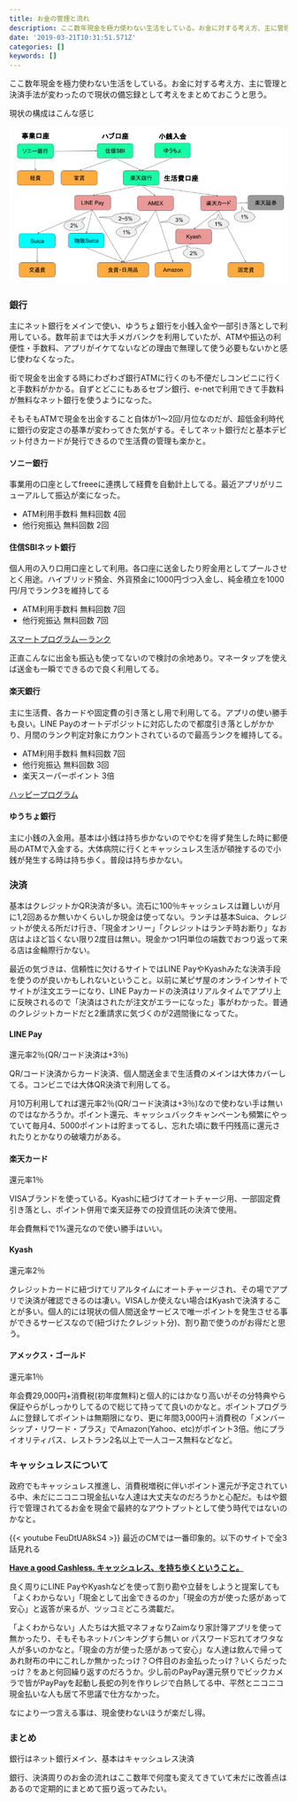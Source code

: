 ```yaml
---
title: お金の管理と流れ
description: ここ数年現金を極力使わない生活をしている。お金に対する考え方、主に管理と決済手法が変わったので現状の備忘録として考えをまとめておこうと思う。
date: '2019-03-21T10:31:51.571Z'
categories: []
keywords: []
---
```


ここ数年現金を極力使わない生活をしている。お金に対する考え方、主に管理と決済手法が変わったので現状の備忘録として考えをまとめておこうと思う。

現状の構成はこんな感じ

![](/img/1__Y0uW3YZpB1fQ82NJweXTgg.png)

### 銀行

主にネット銀行をメインで使い、ゆうちょ銀行を小銭入金や一部引き落としで利用している。数年前までは大手メガバンクを利用していたが、ATMや振込の利便性・手数料、アプリがイケてないなどの理由で無理して使う必要もないかと感じ使わなくなった。

街で現金を出金する時にわざわざ銀行ATMに行くのも不便だしコンビニに行くと手数料がかかる。自ずとどこにもあるセブン銀行、e-netで利用できて手数料が無料なネット銀行を使うようになった。

そもそもATMで現金を出金すること自体が1〜2回/月位なのだが、超低金利時代に銀行の安定さの基準が変わってきた気がする。そしてネット銀行だと基本デビット付きカードが発行できるので生活費の管理も楽かと。

#### ソニー銀行

事業用の口座としてfreeeに連携して経費を自動計上してる。最近アプリがリニューアルして振込が楽になった。

*   ATM利用手数料 無料回数 4回
*   他行宛振込 無料回数 2回

#### **住信SBIネット銀行**

個人用の入り口用口座として利用。各口座に送金したり貯金用としてプールさせとく用途。ハイブリッド預金、外貨預金に1000円づつ入金し、純金積立を1000円/月でランク3を維持してる

*   ATM利用手数料 無料回数 7回
*   他行宛振込 無料回数 7回

[スマートプログラム — ランク](https://www.netbk.co.jp/wpl/NBGate/i900500CT/PD/smartprogram_03)

正直こんなに出金も振込も使ってないので検討の余地あり。マネータップを使えば送金も一瞬でできるので良く利用してる。

#### **楽天銀行**

主に生活費、各カードや固定費の引き落とし用で利用してる。アプリの使い勝手も良い。LINE Payのオートデポジットに対応したので都度引き落としがかかり、月間のランク判定対象にカウントされているので最高ランクを維持してる。

*   ATM利用手数料 無料回数 7回
*   他行宛振込 無料回数 3回
*   楽天スーパーポイント 3倍

[ハッピープログラム](https://www.rakuten-bank.co.jp/happyprogram/)

#### **ゆうちょ銀行**

主に小銭の入金用。基本は小銭は持ち歩かないのでやむを得ず発生した時に郵便局のATMで入金する。大体病院に行くとキャッシュレス生活が頓挫するので小銭が発生する時は持ち歩く。普段は持ち歩かない。

### 決済

基本はクレジットかQR決済が多い。流石に100％キャッシュレスは難しいが月に1,2回あるか無いかくらいしか現金は使ってない。ランチは基本Suica、クレジットが使える所だけ行き、「現金オンリー」「クレジットはランチ時お断り」なお店はよほど旨くない限り2度目は無い。現金かつ1円単位の端数でおつり返って来る店は金輪際行かない。

最近の気づきは、信頼性に欠けるサイトではLINE PayやKyashみたな決済手段を使うのが良いかもしれないということ。以前に某ピザ屋のオンラインサイトでサイトが注文エラーになり、LINE Payカードの決済はリアルタイムでアプリ上に反映されるので「決済はされたが注文がエラーになった」事がわかった。普通のクレジットカードだと2重請求に気づくのが2週間後になってた。

#### LINE Pay

還元率2％(QR/コード決済は+3％)

QR/コード決済からカード決済、個人間送金まで生活費のメインは大体カバーしてる。コンビニでは大体QR決済で利用してる。

月10万利用してれば還元率2％(QR/コード決済は+3％)なので使わない手は無いのではなかろうか。ポイント還元、キャッシュバックキャンペーンも頻繁にやっていて毎月4、5000ポイントは貯まってるし、忘れた頃に数千円残高に還元されたりとかなりの破壊力がある。

#### 楽天カード

還元率1％

VISAブランドを使っている。Kyashに紐づけてオートチャージ用、一部固定費引き落とし、ポイント併用で楽天証券での投資信託の決済で使用。

年会費無料で1%還元なので使い勝手はいい。

#### Kyash

還元率2％

クレジットカードに紐づけてリアルタイムにオートチャージされ、その場でアプリで決済が確認できるのは凄い。VISAしか使えない場合はKyashで決済することが多い。個人的には現状の個人間送金サービスで唯一ポイントを発生させる事ができるサービスなので(紐づけたクレジット分)、割り勘で使うのがお得だと思う。

#### アメックス・ゴールド

還元率1％

年会費29,000円+消費税(初年度無料)と個人的にはかなり高いがその分特典やら保証やらがしっかりしてるので総じて持ってて良いのかなと。ポイントプログラムに登録してポイントは無期限になり、更に年間3,000円＋消費税の「メンバーシップ・リワード・プラス」でAmazon(Yahoo、etc)がポイント3倍。他にプライオリティパス、レストラン2名以上で一人コース無料などなど。

### キャッシュレスについて

政府でもキャッシュレス推進し、消費税増税に伴いポイント還元が予定されている中、未だにニコニコ現金払いな人達は大丈夫なのだろうかと心配だ。もはや銀行で管理されてるお金を現金で最終的なアウトプットとして使う時代ではないのかなと。

{{< youtube FeuDtUA8kS4 >}}
最近のCMでは一番印象的。以下のサイトで全3話見れる

[**Have a good Cashless. キャッシュレス、を持ち歩くということ。**](https://www.smbc-card.com/cashless/hgc.html#section1)

良く周りにLINE PayやKyashなどを使って割り勘や立替をしようと提案しても「よくわからない」「現金として出金できるのか」「現金の方が使った感があって安心」と返答が来るが、ツッコミどころ満載だ。

「よくわからない」人たちは大抵マネフォなりZaimなり家計簿アプリを使って無かったり、そもそもネットバンキングすら無い or パスワード忘れてオワタな人が多いのかなと。「現金の方が使った感があって安心」な人達は飲んで帰ってあれ財布の中にこれしか無かったっけ？○件目のお金払ったっけ？いくらだったっけ？をあと何回繰り返すのだろうか。少し前のPayPay還元祭りでビックカメラで皆がPayPayを起動し長蛇の列を作りレジで白熱してる中、平然とニコニコ現金払いな人も居て不思議で仕方なかった。

なにより一つ言える事は、現金使わないほうが楽だし得。

### まとめ

銀行はネット銀行メイン、基本はキャッシュレス決済

銀行、決済周りのお金の流れはここ数年で何度も変えてきていて未だに改善点はあるので定期的にまとめて振り返ってみたい。
